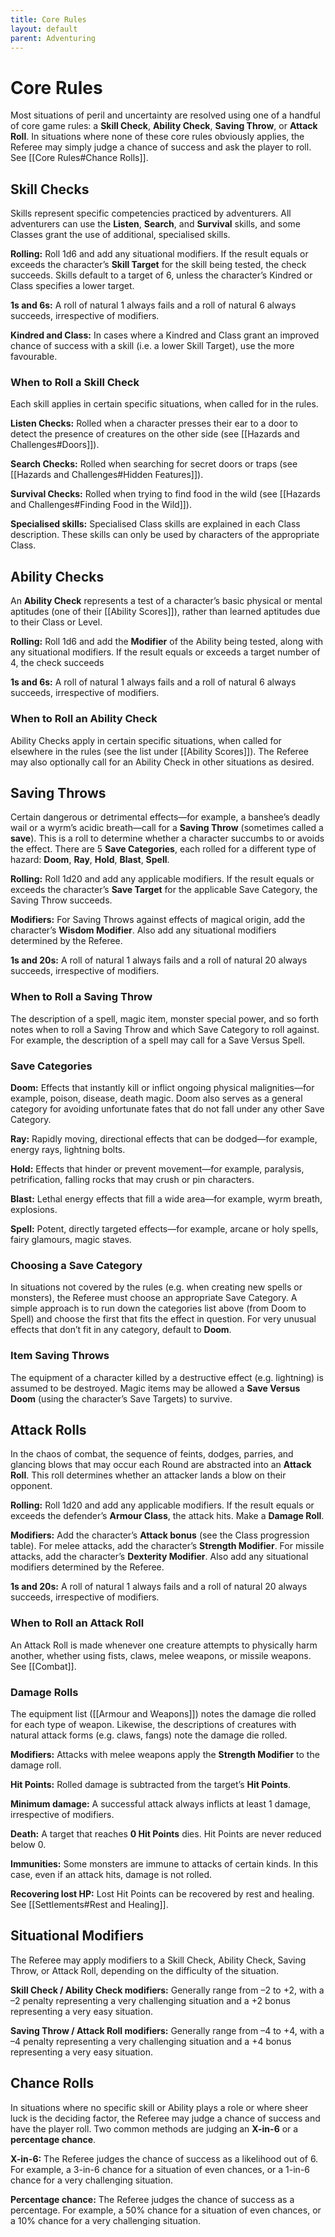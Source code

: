 ```yaml
---
title: Core Rules
layout: default
parent: Adventuring
---
```

# Core Rules

Most situations of peril and uncertainty are resolved using one of a handful of core game rules: a **Skill Check**, **Ability Check**, **Saving Throw**, or **Attack Roll**. In situations where none of these core rules obviously applies, the Referee may simply judge a chance of success and ask the player to roll. See [[Core Rules#Chance Rolls]].

## Skill Checks

Skills represent specific competencies practiced by adventurers. All adventurers can use the **Listen**, **Search**, and **Survival** skills, and some Classes grant the use of additional, specialised skills.

**Rolling:** Roll 1d6 and add any situational modifiers. If the result equals or exceeds the character’s **Skill Target** for the skill being tested, the check succeeds. Skills default to a target of 6, unless the character’s Kindred or Class specifies a lower target.

**1s and 6s:** A roll of natural 1 always fails and a roll of natural 6 always succeeds, irrespective of modifiers.

**Kindred and Class:** In cases where a Kindred and Class grant an improved chance of success with a skill (i.e. a lower Skill Target), use the more favourable.

### When to Roll a Skill Check

Each skill applies in certain specific situations, when called for in the rules.

**Listen Checks:** Rolled when a character presses their ear to a door to detect the presence of creatures on the other side (see [[Hazards and Challenges#Doors]]).

**Search Checks:** Rolled when searching for secret doors or traps (see [[Hazards and Challenges#Hidden Features]]).

**Survival Checks:** Rolled when trying to find food in the wild (see [[Hazards and Challenges#Finding Food in the Wild]]).

**Specialised skills:** Specialised Class skills are explained in each Class description. These skills can only be used by characters of the appropriate Class.

## Ability Checks

An **Ability Check** represents a test of a character’s basic physical or mental aptitudes (one of their [[Ability Scores]]), rather than learned aptitudes due to their Class or Level.

**Rolling:** Roll 1d6 and add the **Modifier** of the Ability being tested, along with any situational modifiers. If the result equals or exceeds a target number of 4, the check succeeds

**1s and 6s:** A roll of natural 1 always fails and a roll of natural 6 always succeeds, irrespective of modifiers.

### When to Roll an Ability Check

Ability Checks apply in certain specific situations, when called for elsewhere in the rules (see the list under [[Ability Scores]]). The Referee may also optionally call for an Ability Check in other situations as desired.

## Saving Throws

Certain dangerous or detrimental effects—for example, a banshee’s deadly wail or a wyrm’s acidic breath—call for a **Saving Throw** (sometimes called a **save**). This is a roll to determine whether a character succumbs to or avoids the effect. There are 5 **Save Categories**, each rolled for a different type of hazard: **Doom**, **Ray**, **Hold**, **Blast**, **Spell**.

**Rolling:** Roll 1d20 and add any applicable modifiers. If the result equals or exceeds the character’s **Save Target** for the applicable Save Category, the Saving Throw succeeds.

**Modifiers:** For Saving Throws against effects of magical origin, add the character’s **Wisdom Modifier**. Also add any situational modifiers determined by the Referee.

**1s and 20s:** A roll of natural 1 always fails and a roll of natural 20 always succeeds, irrespective of modifiers.

### When to Roll a Saving Throw

The description of a spell, magic item, monster special power, and so forth notes when to roll a Saving Throw and which Save Category to roll against. For example, the description of a spell may call for a Save Versus Spell.

### Save Categories

**Doom:** Effects that instantly kill or inflict ongoing physical malignities—for example, poison, disease, death magic. Doom also serves as a general category for avoiding unfortunate fates that do not fall under any other Save Category.

**Ray:** Rapidly moving, directional effects that can be dodged—for example, energy rays, lightning bolts.

**Hold:** Effects that hinder or prevent movement—for example, paralysis, petrification, falling rocks that may crush or pin characters.

**Blast:** Lethal energy effects that fill a wide area—for example, wyrm breath, explosions.

**Spell:** Potent, directly targeted effects—for example, arcane or holy spells, fairy glamours, magic staves.

### Choosing a Save Category

In situations not covered by the rules (e.g. when creating new spells or monsters), the Referee must choose an appropriate Save Category. A simple approach is to run down the categories list above (from Doom to Spell) and choose the first that fits the effect in question. For very unusual effects that don’t fit in any category, default to **Doom**.

### Item Saving Throws

The equipment of a character killed by a destructive effect (e.g. lightning) is assumed to be destroyed. Magic items may be allowed a **Save Versus Doom** (using the character’s Save Targets) to survive.

## Attack Rolls

In the chaos of combat, the sequence of feints, dodges, parries, and glancing blows that may occur each Round are abstracted into an **Attack Roll**. This roll determines whether an attacker lands a blow on their opponent.

**Rolling:** Roll 1d20 and add any applicable modifiers. If the result equals or exceeds the defender’s **Armour Class**, the attack hits. Make a **Damage Roll**.

**Modifiers:** Add the character’s **Attack bonus** (see the Class progression table). For melee attacks, add the character’s **Strength Modifier**. For missile attacks, add the character’s **Dexterity Modifier**. Also add any situational modifiers determined by the Referee.

**1s and 20s:** A roll of natural 1 always fails and a roll of natural 20 always succeeds, irrespective of modifiers.

### When to Roll an Attack Roll

An Attack Roll is made whenever one creature attempts to physically harm another, whether using fists, claws, melee weapons, or missile weapons. See [[Combat]].

### Damage Rolls

The equipment list ([[Armour and Weapons]]) notes the damage die rolled for each type of weapon. Likewise, the descriptions of creatures with natural attack forms (e.g. claws, fangs) note the damage die rolled.

**Modifiers:** Attacks with melee weapons apply the **Strength Modifier** to the damage roll.

**Hit Points:** Rolled damage is subtracted from the target’s **Hit Points**.

**Minimum damage:** A successful attack always inflicts at least 1 damage, irrespective of modifiers.

**Death:** A target that reaches **0 Hit Points** dies. Hit Points are never reduced below 0.

**Immunities:** Some monsters are immune to attacks of certain kinds. In this case, even if an attack hits, damage is not rolled.

**Recovering lost HP:** Lost Hit Points can be recovered by rest and healing. See [[Settlements#Rest and Healing]].

## Situational Modifiers

The Referee may apply modifiers to a Skill Check, Ability Check, Saving Throw, or Attack Roll, depending on the difficulty of the situation.

**Skill Check / Ability Check modifiers:** Generally range from –2 to +2, with a –2 penalty representing a very challenging situation and a +2 bonus representing a very easy situation.

**Saving Throw / Attack Roll modifiers:** Generally range from –4 to +4, with a –4 penalty representing a very challenging situation and a +4 bonus representing a very easy situation.

## Chance Rolls

In situations where no specific skill or Ability plays a role or where sheer luck is the deciding factor, the Referee may judge a chance of success and have the player roll. Two common methods are judging an **X-in-6** or a **percentage chance**.

**X-in-6:** The Referee judges the chance of success as a likelihood out of 6. For example, a 3-in-6 chance for a situation of even chances, or a 1-in-6 chance for a very challenging situation.

**Percentage chance:** The Referee judges the chance of success as a percentage. For example, a 50% chance for a situation of even chances, or a 10% chance for a very challenging situation.